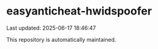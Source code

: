 # easyanticheat-hwidspoofer

Last updated: 2025-06-17 18:46:47

This repository is automatically maintained.
